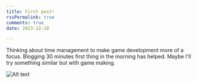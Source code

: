 ```yaml
---
title: First post!
rssPermalink: true
comments: true
date: 2023-12-28

---
```


Thinking about time management to make game development more of a focus.
Blogging 30 minutes first thing in the morning has helped.
Maybe I'll try something similar but with game making.

![Alt text](/images/green-area.png)

<!-- <img src="/images/green-area.png" style="width: 100% !important;"> -->